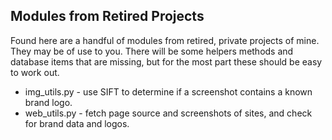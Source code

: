 ## Modules from Retired Projects

Found here are a handful of modules from retired, private projects of mine. They may be of use to you. There will be some helpers methods and database items that are missing, but for the most part these should be easy to work out.

- img_utils.py - use SIFT to determine if a screenshot contains a known brand logo.  
- web_utils.py - fetch page source and screenshots of sites, and check for brand data and logos.  